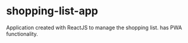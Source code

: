 # shopping-list-app
 Application created with ReactJS to manage the shopping list. has PWA functionality.
